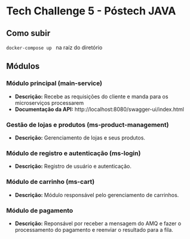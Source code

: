# Tech Challenge 5 - Póstech JAVA

## Como subir

``docker-compose up `` na raíz do diretório

## Módulos

### Módulo principal (main-service)

* **Descrição:** Recebe as requisições do cliente e manda para os microserviços processarem
* **Documentação da API:** http://localhost:8080/swagger-ui/index.html

### Gestão de lojas e produtos (ms-product-management)

* **Descrição:** Gerenciamento de lojas e seus produtos.

### Módulo de registro e autenticação (ms-login)

* **Descrição:** Registro de usuário e autenticação.

### Módulo de carrinho (ms-cart)

* **Descrição:** Módulo responsável pelo gerenciamento de carrinhos.

### Módulo de pagamento
* **Descrição:** Reponsável por receber a mensagem do AMQ e fazer o processamento do pagamento e reenviar o resultado para a fila.
